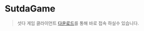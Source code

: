 # SutdaGame
<blockquote>섯다 게임 클라이언트 <a href="https://drive.google.com/file/d/1pkjSCJg5_KFpaW67MfsgLPa24rtpq7X4/view?usp=sharing">다운로드</a>를 통해 바로 접속 하실수 있습니다.</blockquote>

